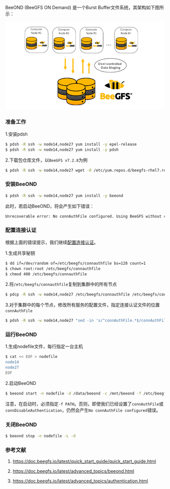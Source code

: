BeeOND (BeeGFS ON Demand) 是一个Burst Buffer文件系统，其架构如下图所示：

![](../img/beeond-overview.png)

### 准备工作

1.安装pdsh

```bash
$ pdsh -R ssh -w node14,node27 yum install -y epel-release
$ pdsh -R ssh -w node14,node27 yum install -y pdsh
```

2.下载包仓库文件，以`BeeGFS v7.2.8`为例

```bash
$ pdsh -R ssh -w node14,node27 wget -O /etc/yum.repos.d/beegfs-rhel7.repo https://www.beegfs.io/release/beegfs_7.2.8/dists/beegfs-rhel7.repo
```

### 安装BeeOND

```bash
$ pdsh -R ssh -w node14,node27 yum install -y beeond
```

此时，若启动BeeOND，将会产生如下错误：

```bash
Unrecoverable error: No connAuthFile configured. Using BeeGFS without connection authentication is considered insecure and is not recommended. If you really want or need to run BeeGFS without connection authentication, please set connDisableAuthentication to true.
```

### 配置连接认证

根据上面的错误提示，我们继续[配置连接认证](https://doc.beegfs.io/latest/advanced_topics/authentication.html)。

1.生成共享秘钥

```bash
$ dd if=/dev/random of=/etc/beegfs/connauthfile bs=128 count=1
$ chown root:root /etc/beegfs/connauthfile
$ chmod 400 /etc/beegfs/connauthfile
```

2.将`/etc/beegfs/connauthfile`复制到集群中的所有节点

```bash
$ pdcp -R ssh -w node14,node27 /etc/beegfs/connauthfile /etc/beegfs/connauthfile
```

3.对于集群中的每个节点，修改所有服务的配置文件，指定连接认证文件的位置`connAuthFile`

```bash
$ pdsh -R ssh -w node14,node27 "sed -in 's/^connAuthFile.*$/connAuthFile=\/etc\/beegfs\/connauthfile/g' /etc/beegfs/beegfs-*.conf"
```

### 运行BeeOND

1.生成nodefile文件，每行指定一台主机

```bash
$ cat << EOF > nodefile
node14
node27
EOF
```

2.启动BeeOND

```bash
$ beeond start -n nodefile -d /data/beeond -c /mnt/beeond -f /etc/beegfs -P
```

注意，在启动时，必须指定`-f PATH`。否则，即使我们已经设置了`connAuthFile`或`connDisableAuthentication`，仍然会产生`No connAuthFile configured`错误。

### 关闭BeeOND

```bash
$ beeond stop -n nodefile -L -d
```

### 参考文献

1. https://doc.beegfs.io/latest/quick_start_guide/quick_start_guide.html

1. https://doc.beegfs.io/latest/advanced_topics/beeond.html

1. https://doc.beegfs.io/latest/advanced_topics/authentication.html